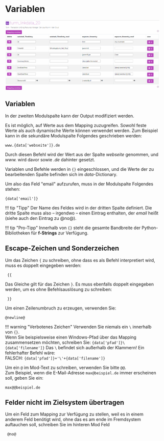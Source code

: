 # Variablen
![](../../../img/mapping.png)
## Variablen
In der zweiten Modulspalte kann der Output modifiziert werden.

Es ist möglich, auf Werte aus dem Mapping zuzugreifen. Sowohl feste Werte als auch dynamische Werte können verwendet werden. Zum Beispiel kann in die sekundäre Modulspalte Folgendes geschrieben werden:   
```
www.{data['webseite']}.de  
```

Durch diesen Befehl wird der Wert aus der Spalte *webseite* genommen, und *www.* wird davor sowie *.de* dahinter gesetzt.

Variablen und Befehle werden in  ```{}``` eingeschlossen, und die Werte der zu bearbeitenden Spalte befinden sich im *data*-Dictionary.

Um also das Feld "email" aufzurufen, muss in der Modulspalte Folgendes stehen:

```
{data['email']}
```

!!! tip "Tipp"
    Der Name des Feldes wird in der dritten Spalte definiert. Die dritte Spalte muss also – irgendwo – einen Eintrag enthalten, der *email* heißt (siehe auch den Eintrag zu @no@).

!!! tip "Pro-Tipp"
    Innerhalb von ```{}``` steht die gesamte Bandbreite der Python-Bibliotheken für **f-Strings** zur Verfügung.


## Escape-Zeichen und Sonderzeichen

Um das Zeichen ```{```  zu schreiben, ohne dass es als Befehl interpretiert wird, muss es doppelt eingegeben werden:

```
 {{
```

Das Gleiche gilt für das Zeichen `}`. Es muss ebenfalls doppelt eingegeben werden, um es ohne Befehlsauslösung zu schreiben:

```
 }}
```

Um einen Zeilenumbruch zu erzeugen, verwenden Sie:

```
@newline@
```

!!! warning "Verbotenes Zeichen"
    Verwenden Sie niemals ein `\` innerhalb von `{}`.  
Wenn Sie beispielsweise einen Windows-Pfad über das Mapping zusammensetzen möchten, schreiben Sie:
    ```
    {data['pfad']}\{data['filename']}
    ```
    Das `\` befindet sich außerhalb der Klammern!
    Ein fehlerhafter Befehl wäre:  
    FALSCH:
    ```
    {data['pfad']}+'\'+{data['filename']}
    ```

Um ein `@` im Mod-Text zu schreiben, verwenden Sie bitte `@@`.  
Zum Beispiel, wenn die E-Mail-Adresse `max@beispiel.de` immer erscheinen soll, geben Sie ein:

```
max@@beispiel.de
```

## Felder nicht im Zielsystem übertragen
Um ein Feld zum Mapping zur Verfügung zu stellen, weil es in einem anderem Feld benötigt wird, ohne das es am ende im Fremdsystem auftauchen soll, schreiben Sie im hinteren Mod Feld 
```
 @no@
```
